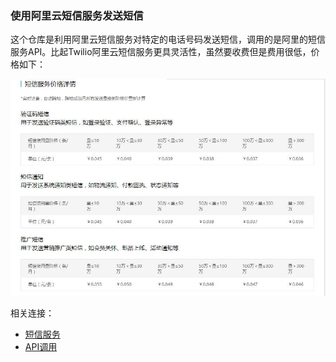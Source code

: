 ### 使用阿里云短信服务发送短信

这个仓库是利用阿里云短信服务对特定的电话号码发送短信，调用的是阿里的短信服务API。比起Twilio阿里云短信服务更具灵活性，虽然要收费但是费用很低，价格如下：

![](价格表.jpg)

相关连接：

* [短信服务](https://www.aliyun.com/product/sms)
* [API调用](https://help.aliyun.com/document_detail/55491.html?spm=5176.sms-account.109.3.66e3621hCH9jl)

